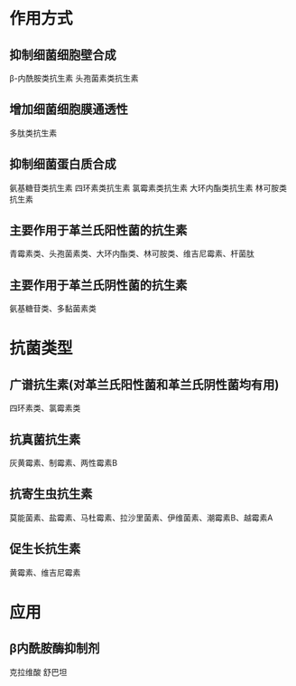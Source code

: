 # 作用方式
## 抑制细菌细胞壁合成
β-内酰胺类抗生素
头孢菌素类抗生素

## 增加细菌细胞膜通透性
多肽类抗生素

## 抑制细菌蛋白质合成
氨基糖苷类抗生素
四环素类抗生素
氯霉素类抗生素
大环内酯类抗生素
林可胺类抗生素

## 主要作用于革兰氏阳性菌的抗生素
青霉素类、头孢菌素类、大环内酯类、林可胺类、维吉尼霉素、杆菌肽

## 主要作用于革兰氏阴性菌的抗生素
氨基糖苷类、多黏菌素类
# 抗菌类型

## 广谱抗生素(对革兰氏阳性菌和革兰氏阴性菌均有用)
四环素类、氯霉素类

## 抗真菌抗生素
灰黄霉素、制霉素、两性霉素B

## 抗寄生虫抗生素
莫能菌素、盐霉素、马杜霉素、拉沙里菌素、伊维菌素、潮霉素B、越霉素A

## 促生长抗生素
黄霉素、维吉尼霉素

# 应用
## β内酰胺酶抑制剂
克拉维酸
舒巴坦